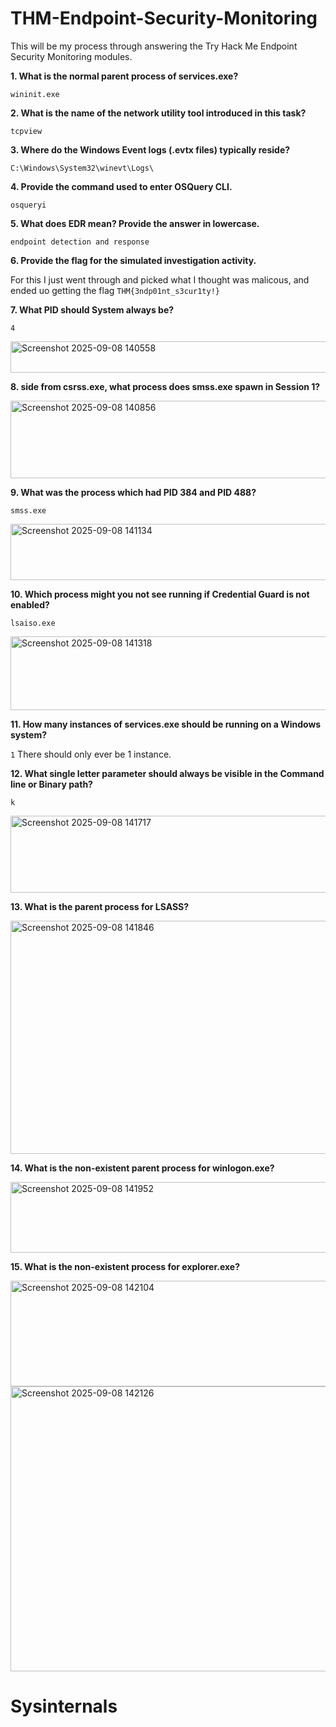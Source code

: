 # THM-Endpoint-Security-Monitoring
This will be my process through answering the Try Hack Me Endpoint Security Monitoring modules.

**1. What is the normal parent process of services.exe?**

`wininit.exe`

**2. What is the name of the network utility tool introduced in this task?**

`tcpview`

**3. Where do the Windows Event logs (.evtx files) typically reside?**

`C:\Windows\System32\winevt\Logs\`

**4. Provide the command used to enter OSQuery CLI.**

`osqueryi`

**5. What does EDR mean? Provide the answer in lowercase.**

`endpoint detection and response`

**6. Provide the flag for the simulated investigation activity.**

For this I just went through and picked what I thought was malicous, and ended uo getting the flag `THM{3ndp01nt_s3cur1ty!}`


**7. What PID should System always be?**

`4`

<img width="663" height="50" alt="Screenshot 2025-09-08 140558" src="https://github.com/user-attachments/assets/763dfb44-32cc-45d5-a7da-4608207aaea3" />

**8. side from csrss.exe, what process does smss.exe spawn in Session 1?**

<img width="723" height="124" alt="Screenshot 2025-09-08 140856" src="https://github.com/user-attachments/assets/d3a800a6-270f-4bd2-a40d-c6de75658a47" />

**9. What was the process which had PID 384 and PID 488?**

`smss.exe`

<img width="635" height="90" alt="Screenshot 2025-09-08 141134" src="https://github.com/user-attachments/assets/f750e2f4-c53b-4ed2-aa7c-f47d739a9341" />

**10. Which process might you not see running if Credential Guard is not enabled?**

`lsaiso.exe`

<img width="696" height="118" alt="Screenshot 2025-09-08 141318" src="https://github.com/user-attachments/assets/dee95e3a-8201-49d0-9284-b1fcd4336757" />

**11. How many instances of services.exe should be running on a Windows system?**

`1` There should only ever be 1 instance.

**12. What single letter parameter should always be visible in the Command line or Binary path?**

`k`

<img width="666" height="123" alt="Screenshot 2025-09-08 141717" src="https://github.com/user-attachments/assets/30f34b0e-4403-4d74-8365-bddaac077c91" />

**13. What is the parent process for LSASS?**

<img width="681" height="373" alt="Screenshot 2025-09-08 141846" src="https://github.com/user-attachments/assets/49387684-fae7-4955-abd8-6452591335cc" />

**14. What is the non-existent parent process for winlogon.exe?**

<img width="731" height="113" alt="Screenshot 2025-09-08 141952" src="https://github.com/user-attachments/assets/29ebe607-a821-445e-818a-a0147c156e64" />

**15. What is the non-existent process for explorer.exe?**

<img width="714" height="169" alt="Screenshot 2025-09-08 142104" src="https://github.com/user-attachments/assets/968a6a64-2be4-4bb1-bc8e-59f2cb71f632" />

<img width="1133" height="456" alt="Screenshot 2025-09-08 142126" src="https://github.com/user-attachments/assets/7e5c69cf-c1a3-433a-bae2-052653094a68" />

# Sysinternals


















